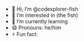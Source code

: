- 👋 Hi, I’m @codexplorer-fish
- 👀 I’m interested in <cod-ing> (the fish)
- 🌱 I’m currently learning <snakes>
- 😄 Pronouns: he/him
- ⚡ Fun fact: <fish>

<!---
codexplorer-fish/codexplorer-fish is a ✨ special ✨ repository because its `README.md` (this file) appears on your GitHub profile.
You can click the Preview link to take a look at your changes.
--->
